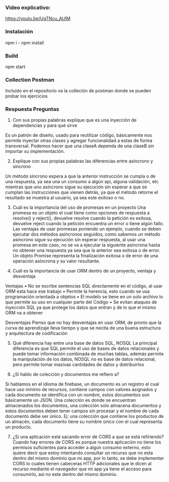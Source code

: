 ### Video explicativo:
https://youtu.be/UgTNcu_AUlM

### Instalación
npm i - npm install

### Build
npm start

### Collection Postman
Incluido en el repositorio va la colleción de postman donde se pueden probar los ejercicios

### Respuesta Preguntas
1.	Con sus propias palabras explique que es una inyección de dependencias y para qué sirve

Es un patrón de diseño, usado para reutilizar código, básicamente nos permite inyectar otras clases y agregar funcionalidad a estas de forma transversal. Podemos hacer que una claseA dependa de una claseB sin importar su implementación. 

2.	Explique con sus propias palabras las diferencias entre asíncrono y síncrono

Un método síncrono espera a que la anterior instrucción se cumpla o de una respuesta, ya sea una un consumo a algún api, alguna validación, etc mientras que uno asíncrono sigue su ejecución sin esperar a que se cumplan las instrucciones que vienen detrás, ya que el método retorne el resultado se muestra al usuario, ya sea este exitoso o no.

3.	Cuál es la importancia del uso de promesas en un proyecto
Una promesa es un objeto el cual tiene como opciones de respuesta a resolve() y reject(), devuelve resolve cuando la petición es exitosa, devuelve reject cuando la petición encuentra un error o tiene algún fallo. Las ventajas de usar promesas poniendo un ejemplo, cuando se deben ejecutar dos métodos asíncronos seguidos, como sabemos un método asíncrono sigue su ejecución sin esperar respuesta, al usar una promesa en este caso, no se va a ejecutar la siguiente asíncrona hasta no obtener una respuesta ya sea que la anterior sea exitosa o de error. Un objeto Promise representa la finalización exitosa o de error de una operación asíncrona y su valor resultante.

4.	Cuál es la importancia de usar ORM dentro de un proyecto, ventaja y desventaja

Ventajas
•	No se escribe sentencias SQL directamente en el código, al usar ORM esta hace ese trabajo
•	Permite la herencia, esto cuando se usa programación orientada a objetos
•	El modelo se tiene en un solo archivo lo que permite su uso en cualquier parte del Código
•	Se evitan ataques de inyección SQL ya que protege los datos que entran y de lo que el mismo ORM va a obtener

Desventajas
Pienso que no hay desventajas en usar ORM, de pronto que la curva de aprendizaje lleva tiempo y que se necita de una buena estructura y arquitectura de codificación

5.	Qué diferencia hay entre una base de datos SQL, NOSQL
La principal diferencia es que SQL permite el uso de bases de datos relacionales y puede tomar información combinada de muchas tablas, además permite la manipulación de los datos, NOSQL no es base de datos relacional, pero permite tomar masivas cantidades de datos y distribuirlos 



6.	¿Si hablo de colección y documentos me refiero a?

Si hablamos en el idioma de firebase, un documento es un registro el cual hace uso mínimo de recursos, contiene campos con valores asignados y cada documento se identifica con un nombre, estos documentos son básicamente un JSON.
Una colección es donde se encuentran almacenados los documentos, una colección solo almacena documentos y estos documentos deben tener campos sin procesar y el nombre de cada documento debe ser único. 
Ej: una colección que contiene los productos de un almacén, cada documento tiene su nombre único con el cual representa un producto. 

7.	¿Si una aplicación está sacando error de CORS a que se está refiriendo?
Cuando hay errores de CORS es porque nuestra aplicación no tiene los permisos suficientes para acceder a algún consumo externo, esto quiere decir que estoy intentando consultar un recurso que no esta dentro del mismo dominio que mi app, por lo tanto, se debe implementar CORS lo cuales tienen cabeceras HTTP adicionales que le dicen al recurso mediante el navegador que mi app ya tiene el acceso para consumirlo, así no este dentro del mismo dominio.


